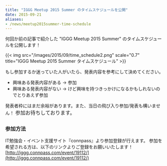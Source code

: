 ```yaml
---
title: "IGGG Meetup 2015 Summer のタイムスケジュールを公開"
date: 2015-09-21
aliases:
- /news/meetup2015summer-time-schedule
---
```


何回か前の記事で紹介した "IGGG Meetup 2015 Summer" のタイムスケジュールを公開します！

{{< img src="/images/2015/09/time_schedule2.png" scale="0.7" title="IGGG Meetup 2015 Summer タイムスケジュール" >}}

もし参加するか迷っていた人がいたら、発表内容を参考にして決めてください。

* 興味ある発表内容がある -> 参加
* 興味ある発表内容がない -> けど興味を持つきっかけになるかもしれないのでとりあえず参加

発表者枠にはまだ余裕があります。また、当日の飛び入り参加/発表も構いません！
<span style="line-height: 1.7142; font-size: 1rem;">参加お待ちしております。</span>

### 参加方法

IT勉強会・イベント支援サイト『connpass』より参加登録が行えます。
参加を希望される方は、以下のリンクよりご登録をお願いいたします！
[http://iggg.connpass.com/event/19112/](http://iggg.connpass.com/event/19112/)
